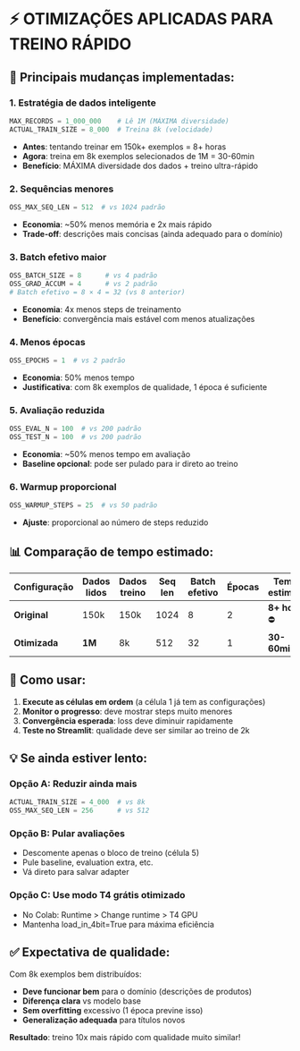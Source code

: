 # ⚡ OTIMIZAÇÕES APLICADAS PARA TREINO RÁPIDO

## 🎯 Principais mudanças implementadas:

### 1. **Estratégia de dados inteligente**
```python
MAX_RECORDS = 1_000_000    # Lê 1M (MÁXIMA diversidade)
ACTUAL_TRAIN_SIZE = 8_000  # Treina 8k (velocidade)
```
- **Antes**: tentando treinar em 150k+ exemplos = 8+ horas
- **Agora**: treina em 8k exemplos selecionados de 1M = 30-60min
- **Benefício**: MÁXIMA diversidade dos dados + treino ultra-rápido

### 2. **Sequências menores**
```python
OSS_MAX_SEQ_LEN = 512  # vs 1024 padrão
```
- **Economia**: ~50% menos memória e 2x mais rápido
- **Trade-off**: descrições mais concisas (ainda adequado para o domínio)

### 3. **Batch efetivo maior**
```python
OSS_BATCH_SIZE = 8      # vs 4 padrão  
OSS_GRAD_ACCUM = 4      # vs 2 padrão
# Batch efetivo = 8 × 4 = 32 (vs 8 anterior)
```
- **Economia**: 4x menos steps de treinamento
- **Benefício**: convergência mais estável com menos atualizações

### 4. **Menos épocas**
```python
OSS_EPOCHS = 1  # vs 2 padrão
```
- **Economia**: 50% menos tempo
- **Justificativa**: com 8k exemplos de qualidade, 1 época é suficiente

### 5. **Avaliação reduzida**
```python
OSS_EVAL_N = 100  # vs 200 padrão
OSS_TEST_N = 100  # vs 200 padrão
```
- **Economia**: ~50% menos tempo em avaliação
- **Baseline opcional**: pode ser pulado para ir direto ao treino

### 6. **Warmup proporcional**
```python
OSS_WARMUP_STEPS = 25  # vs 50 padrão
```
- **Ajuste**: proporcional ao número de steps reduzido

## 📊 Comparação de tempo estimado:

| Configuração | Dados lidos | Dados treino | Seq len | Batch efetivo | Épocas | Tempo estimado |
|--------------|-------------|--------------|---------|---------------|---------|----------------|
| **Original** | 150k | 150k | 1024 | 8 | 2 | **8+ horas** ⛔ |
| **Otimizada** | **1M** | 8k | 512 | 32 | 1 | **30-60min** ✅ |

## 🚀 Como usar:

1. **Execute as células em ordem** (a célula 1 já tem as configurações)
2. **Monitor o progresso**: deve mostrar steps muito menores
3. **Convergência esperada**: loss deve diminuir rapidamente
4. **Teste no Streamlit**: qualidade deve ser similar ao treino de 2k

## 💡 Se ainda estiver lento:

### Opção A: Reduzir ainda mais
```python
ACTUAL_TRAIN_SIZE = 4_000  # vs 8k
OSS_MAX_SEQ_LEN = 256      # vs 512
```

### Opção B: Pular avaliações
- Descomente apenas o bloco de treino (célula 5)
- Pule baseline, evaluation extra, etc.
- Vá direto para salvar adapter

### Opção C: Use modo T4 grátis otimizado
- No Colab: Runtime > Change runtime > T4 GPU
- Mantenha load_in_4bit=True para máxima eficiência

## ✅ Expectativa de qualidade:

Com 8k exemplos bem distribuídos:
- **Deve funcionar bem** para o domínio (descrições de produtos)
- **Diferença clara** vs modelo base
- **Sem overfitting** excessivo (1 época previne isso)
- **Generalização adequada** para títulos novos

**Resultado**: treino 10x mais rápido com qualidade muito similar!